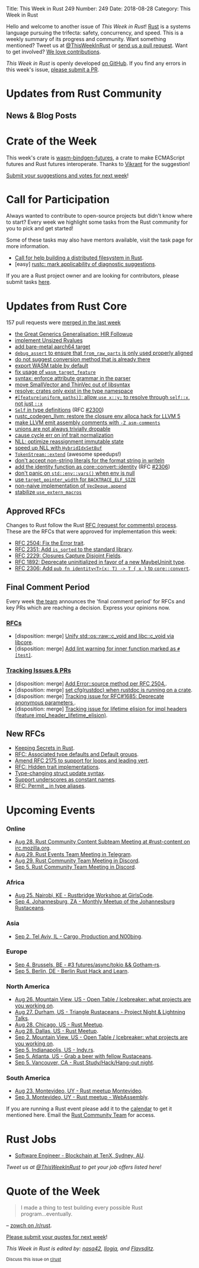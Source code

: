 Title: This Week in Rust 249
Number: 249
Date: 2018-08-28
Category: This Week in Rust

Hello and welcome to another issue of *This Week in Rust*!
[Rust](http://rust-lang.org) is a systems language pursuing the trifecta: safety, concurrency, and speed.
This is a weekly summary of its progress and community.
Want something mentioned? Tweet us at [@ThisWeekInRust](https://twitter.com/ThisWeekInRust) or [send us a pull request](https://github.com/cmr/this-week-in-rust).
Want to get involved? [We love contributions](https://github.com/rust-lang/rust/blob/master/CONTRIBUTING.md).

*This Week in Rust* is openly developed [on GitHub](https://github.com/cmr/this-week-in-rust).
If you find any errors in this week's issue, [please submit a PR](https://github.com/cmr/this-week-in-rust/pulls).

# Updates from Rust Community

## News & Blog Posts

# Crate of the Week

This week's crate is [wasm-bindgen-futures](https://crates.io/crates/wasm-bindgen-futures), a crate to make ECMAScript futures and Rust futures interoperate. Thanks to [Vikrant](https://users.rust-lang.org/t/crate-of-the-week/2704/438) for the suggestion!

[Submit your suggestions and votes for next week][submit_crate]!

[submit_crate]: https://users.rust-lang.org/t/crate-of-the-week/2704

# Call for Participation

Always wanted to contribute to open-source projects but didn't know where to start?
Every week we highlight some tasks from the Rust community for you to pick and get started!

Some of these tasks may also have mentors available, visit the task page for more information.

* [Call for help building a distributed filesystem in Rust](https://www.reddit.com/r/rust/comments/98d3zk/call_for_help_building_a_distributed_filesystem/).
* [easy] [rustc: mark applicability of diagnostic suggestions](https://github.com/rust-lang/rust/issues/50723).

If you are a Rust project owner and are looking for contributors, please submit tasks [here][guidelines].

[guidelines]: https://users.rust-lang.org/t/twir-call-for-participation/4821

# Updates from Rust Core

157 pull requests were [merged in the last week][merged]

[merged]: https://github.com/search?q=is%3Apr+org%3Arust-lang+is%3Amerged+merged%3A2018-08-13..2018-08-20

* [the Great Generics Generalisation: HIR Followup](https://github.com/rust-lang/rust/pull/51880)
* [implement Unsized Rvalues](https://github.com/rust-lang/rust/pull/51131)
* [add bare-metal aarch64 target](https://github.com/rust-lang/rust/pull/53233)
* [`debug_assert` to ensure that `from_raw_parts` is only used properly aligned](https://github.com/rust-lang/rust/pull/52972)
* [do not suggest conversion method that is already there](https://github.com/rust-lang/rust/pull/53406)
* [export WASM table by default](https://github.com/rust-lang/rust/pull/53237)
* [fix usage of `wasm_target_feature`](https://github.com/rust-lang/rust/pull/53321)
* [syntax: enforce attribute grammar in the parser](https://github.com/rust-lang/rust/pull/53293)
* [move SmallVector and ThinVec out of libsyntax](https://github.com/rust-lang/rust/pull/53085)
* [resolve: crates only exist in the type namespace](https://github.com/rust-lang/rust/pull/53335)
* [`#[feature(uniform_paths)]`: allow `use x::y;` to resolve through `self::x`, not just `::x`](https://github.com/rust-lang/rust/pull/52923)
* [`Self` in type definitions](https://github.com/rust-lang/rust/pull/53324) (RFC [#2300](http://rust-lang.github.io/rfcs/2300-self-in-typedefs.html))
* [rustc_codegen_llvm: restore the closure env alloca hack for LLVM 5](https://github.com/rust-lang/rust/pull/53239)
* [make LLVM emit assembly comments with `-Z asm-comments`](https://github.com/rust-lang/rust/pull/53290)
* [unions are not always trivially dropable](https://github.com/rust-lang/rust/pull/53288)
* [cause cycle err on inf trait normalization](https://github.com/rust-lang/rust/pull/53316)
* [NLL: optimize reassignment immutable state](https://github.com/rust-lang/rust/pull/53258)
* [speed up NLL with `HybridIdxSetBuf`](https://github.com/rust-lang/rust/pull/53383)
* [`TokenStream::extend`](https://github.com/rust-lang/rust/pull/53304) (awesome speedups!)
* [don't accept non-string literals for the format string in writeln](https://github.com/rust-lang/rust/pull/53256)
* [add the identity function as core::convert::identity](https://github.com/rust-lang/rust/pull/47562) (RFC [#2306](https://rust-lang.github.io/rfcs/2306-convert-id.html))
* [don't panic on `std::env::vars()` when env is null](https://github.com/rust-lang/rust/pull/53208)
* [use `target_pointer_width` for `BACKTRACE_ELF_SIZE`](https://github.com/rust-lang/rust/pull/53377)
* [non-naive implementation of `VecDeque.append`](https://github.com/rust-lang/rust/pull/52553)
* [stabilize `use_extern_macros`](https://github.com/rust-lang/rust/pull/50911)

## Approved RFCs

Changes to Rust follow the Rust [RFC (request for comments)
process](https://github.com/rust-lang/rfcs#rust-rfcs). These
are the RFCs that were approved for implementation this week:

* [RFC 2504: Fix the Error trait](https://github.com/rust-lang/rfcs/pull/2504).
* [RFC 2351: Add `is_sorted` to the standard library](https://github.com/rust-lang/rfcs/pull/2351).
* [RFC 2229: Closures Capture Disjoint Fields](https://github.com/rust-lang/rfcs/pull/2229).
* [RFC 1892: Deprecate uninitialized in favor of a new MaybeUninit type](https://github.com/rust-lang/rfcs/pull/1892).
* [RFC 2306: Add `pub fn identity<T>(x: T) -> T { x }` to `core::convert`](https://github.com/rust-lang/rfcs/pull/2306).

## Final Comment Period

Every week [the team](https://www.rust-lang.org/team.html) announces the
'final comment period' for RFCs and key PRs which are reaching a
decision. Express your opinions now.

### [RFCs](https://github.com/rust-lang/rfcs/labels/final-comment-period)

* [disposition: merge] [Unify std::os::raw::c_void and libc::c_void via libcore](https://github.com/rust-lang/rfcs/pull/2521).
* [disposition: merge] [Add lint warning for inner function marked as `#[test]`](https://github.com/rust-lang/rfcs/pull/2471).

### [Tracking Issues & PRs](https://github.com/rust-lang/rust/labels/final-comment-period)

* [disposition: merge] [Add Error::source method per RFC 2504.](https://github.com/rust-lang/rust/pull/53533).
* [disposition: merge] [set cfg(rustdoc) when rustdoc is running on a crate](https://github.com/rust-lang/rust/pull/53076).
* [disposition: merge] [Tracking issue for RFC#1685: Deprecate anonymous parameters ](https://github.com/rust-lang/rust/issues/41686).
* [disposition: merge] [Tracking issue for lifetime elision for impl headers (feature impl_header_lifetime_elision)](https://github.com/rust-lang/rust/issues/15872).

## New RFCs

* [Keeping Secrets in Rust](https://github.com/rust-lang/rfcs/issues/2533).
* [RFC: Associated type defaults and Default groups](https://github.com/rust-lang/rfcs/pull/2532).
* [Amend RFC 2175 to support for loops and leading vert](https://github.com/rust-lang/rfcs/pull/2530).
* [RFC: Hidden trait implementations](https://github.com/rust-lang/rfcs/pull/2529).
* [Type-changing struct update syntax](https://github.com/rust-lang/rfcs/pull/2528).
* [Support underscores as constant names](https://github.com/rust-lang/rfcs/pull/2526).
* [RFC: Permit _ in type aliases](https://github.com/rust-lang/rfcs/pull/2524).

# Upcoming Events

### Online

* [Aug 28. Rust Community Content Subteam Meeting at #rust-content on irc.mozilla.org](irc://irc.mozilla.org/rust-content).
* [Aug 29. Rust Events Team Meeting in Telegram](https://t.me/joinchat/EkKINhHCgZ9llzvPidOssA).
* [Aug 29. Rust Community Team Meeting in Discord](https://discordapp.com/channels/442252698964721669/443773747350994945).
* [Sep  5. Rust Community Team Meeting in Discord](https://discordapp.com/channels/442252698964721669/443773747350994945).

### Africa

* [Aug 25. Nairobi, KE - Rustbridge Workshop at GirlsCode](https://www.meetup.com/Rust-Nairobi/events/253950971/).
* [Sep  4. Johannesburg, ZA - Monthly Meetup of the Johannesburg Rustaceans](https://www.meetup.com/Johannesburg-Rust-Meetup/events/cpblrnyxmbgb/).

### Asia

* [Sep 2. Tel Aviv, IL - Cargo, Production and N00bing](https://www.meetup.com/Rust-TLV/events/253408497/).

### Europe

* [Sep  4. Brussels, BE - #3 futures/async/tokio && Gotham-rs](https://www.meetup.com/Belgium-Rust-user-group/events/249899651/).
* [Sep  5. Berlin, DE - Berlin Rust Hack and Learn](https://www.meetup.com/opentechschool-berlin/events/253541000/).

### North America

* [Aug 26. Mountain View, US - Open Table / Icebreaker: what projects are you working on](https://www.meetup.com/Rust-Dev-in-Mountain-View/events/glnfcpyxlbjc/).
* [Aug 27. Durham, US - Triangle Rustaceans - Project Night & Lightning Talks](https://www.meetup.com/triangle-rustaceans/events/mfglwpyxlbkc/).
* [Aug 28. Chicago, US - Rust Meetup](https://www.meetup.com/Chicago-Rust-Meetup/events/253621611/).
* [Aug 28. Dallas, US - Rust Meetup](https://www.meetup.com/Dallas-Rust/events/zfgwzmyxlblc/).
* [Sep  2. Mountain View, US - Open Table / Icebreaker: what projects are you working on](https://www.meetup.com/Rust-Dev-in-Mountain-View/events/glnfcpyxmbdb/).
* [Sep  5. Indianapolis, US - Indy.rs](https://www.meetup.com/indyrs/events/mffbtpyxmbhb/).
* [Sep  5. Atlanta, US - Grab a beer with fellow Rustaceans](https://www.meetup.com/Rust-ATL/events/cbcmbqyxmbhb/).
* [Sep  5. Vancouver, CA - Rust Study/Hack/Hang-out night](https://www.meetup.com/Vancouver-Rust/events/dqldspyxmbhb/).

### South America

* [Aug 23. Montevideo, UY - Rust meetup Montevideo](https://www.meetup.com/Rust-Uruguay/events/253617627/).
* [Sep  3. Montevideo, UY - Rust meetup - WebAssembly](https://www.meetup.com/Rust-Uruguay/events/253617627/).

If you are running a Rust event please add it to the [calendar] to get
it mentioned here. Email the [Rust Community Team][community] for access.

[calendar]: https://www.google.com/calendar/embed?src=apd9vmbc22egenmtu5l6c5jbfc%40group.calendar.google.com
[community]: mailto:community-team@rust-lang.org

# Rust Jobs

* [Software Engineer - Blockchain at TenX, Sydney, AU](https://tenx.workable.com/jobs/689268).

*Tweet us at [@ThisWeekInRust](https://twitter.com/ThisWeekInRust) to get your job offers listed here!*

# Quote of the Week

> I made a thing to test building every possible Rust program...eventually.

– [zowch on /r/rust](https://www.reddit.com/r/rust/comments/98v0td/i_made_a_thing_to_test_building_every_possible/).

[Please submit your quotes for next week](http://users.rust-lang.org/t/twir-quote-of-the-week/328)!

*This Week in Rust is edited by: [nasa42](https://github.com/nasa42), [llogiq](https://github.com/llogiq), and [Flavsditz](https://github.com/Flavsditz).*

<small>Discuss this issue on [r/rust]()</small>
